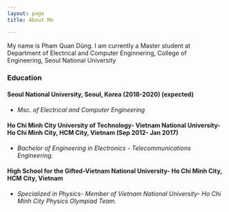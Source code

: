 ```yaml
---
layout: page
title: About Me

---
```


My name is Pham Quan Dũng. I am currently a Master student at Department of Electrical and Computer Enginnering, College of Engineering, Seoul National University

### Education

#### Seoul National University, Seoul, Korea  (2018-2020) (expected)
* _Msc. of Electrical and Computer Engineering_

#### Ho Chi Minh City University of Technology- Vietnam National University- Ho Chi Minh City, HCM City, Vietnam (Sep 2012- Jan 2017)
* _Bachelor of Engineering in Electronics - Telecommunications Engineering._

#### High School for the Gifted-Vietnam National University- Ho Chi Minh City, HCM City, Vietnam
* _Specialized in Physics- Member of Vietnam National University- Ho Chi Minh City Physics Olympiad Team._
